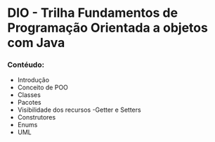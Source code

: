 # DIO - Trilha Fundamentos de Programação Orientada a objetos com Java

### Contéudo:
- Introdução
- Conceito de POO
- Classes
- Pacotes
- Visibilidade dos recursos
-Getter e Setters
- Construtores
- Enums
- UML

